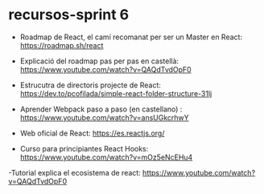 # recursos-sprint 6

- Roadmap de React, el camí recomanat per ser un Master en React: https://roadmap.sh/react

- Explicació del roadmap pas per pas en castellà: https://www.youtube.com/watch?v=QAQdTvdOpF0 

- Estrucutra de directoris projecte de React: https://dev.to/pcofilada/simple-react-folder-structure-31lj

- Aprender Webpack paso a paso (en castellano) : https://www.youtube.com/watch?v=ansUGkcrhwY

- Web oficial de React: https://es.reactjs.org/

- Curso para principiantes React Hooks: https://www.youtube.com/watch?v=mOz5eNcEHu4

-Tutorial explica el ecosistema de react: https://www.youtube.com/watch?v=QAQdTvdOpF0
